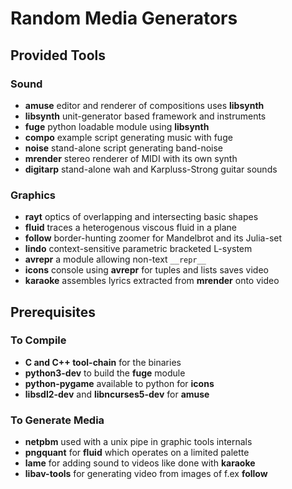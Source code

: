 # Random Media Generators

## Provided Tools

### Sound

* **amuse** editor and renderer of compositions uses **libsynth**
* **libsynth** unit-generator based framework and instruments
* **fuge** python loadable module using **libsynth**
* **compo** example script generating music with fuge
* **noise** stand-alone script generating band-noise
* **mrender** stereo renderer of MIDI with its own synth
* **digitarp** stand-alone wah and Karpluss-Strong guitar sounds

### Graphics

* **rayt** optics of overlapping and intersecting basic shapes
* **fluid** traces a heterogenous viscous fluid in a plane
* **follow** border-hunting zoomer for Mandelbrot and its Julia-set
* **lindo** context-sensitive parametric bracketed L-system
* **avrepr** a module allowing non-text ``__repr__``
* **icons** console using **avrepr** for tuples and lists saves video
* **karaoke** assembles lyrics extracted from **mrender** onto video

## Prerequisites

### To Compile

* **C and C++ tool-chain** for the binaries
* **python3-dev** to build the **fuge** module
* **python-pygame** available to python for **icons**
* **libsdl2-dev** and **libncurses5-dev** for **amuse**

### To Generate Media

* **netpbm** used with a unix pipe in graphic tools internals
* **pngquant** for **fluid** which operates on a limited palette
* **lame** for adding sound to videos like done with **karaoke**
* **libav-tools** for generating video from images of f.ex  **follow**
